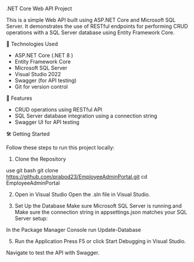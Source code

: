.NET Core Web API Project

This is a simple Web API built using ASP.NET Core and Microsoft SQL Server. It demonstrates the use of RESTful endpoints for performing CRUD operations with a SQL Server database using Entity Framework Core.

🔧 Technologies Used

- ASP.NET Core (.NET 8 )
- Entity Framework Core
- Microsoft SQL Server
- Visual Studio 2022
- Swagger (for API testing)
- Git for version control

🚀 Features

- CRUD operations using RESTful API
- SQL Server database integration using a connection string
- Swagger UI for API testing


🛠️ Getting Started

Follow these steps to run this project locally:

1. Clone the Repository

use git bash
git clone https://github.com/prabod23/EmployeeAdminPortal.git 
cd EmployeeAdminPortal 

2. Open in Visual Studio
Open the .sln file in Visual Studio.

3. Set Up the Database
Make sure Microsoft SQL Server is running.and Make sure the connection string in appsettings.json matches your SQL Server setup:

In the Package Manager Console run
Update-Database



5. Run the Application
Press F5 or click Start Debugging in Visual Studio.

Navigate to test the API with Swagger.


